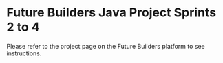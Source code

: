 # Future Builders Java Project Sprints 2 to 4

Please refer to the project page on the Future Builders platform to see instructions.
